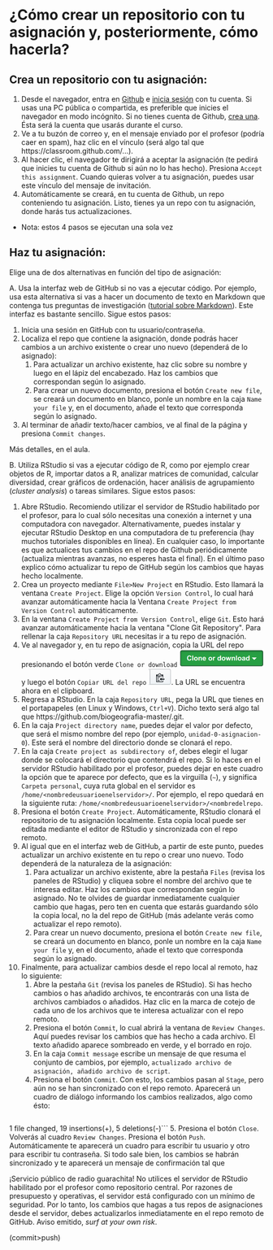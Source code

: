 # ¿Cómo crear un repositorio con tu asignación y, posteriormente, cómo hacerla?

## Crea un repositorio con tu asignación:

1. Desde el navegador, entra en [Github](https://github.com/) e [inicia sesión](https://github.com/login) con tu cuenta. Si usas una PC pública o compartida, es preferible que inicies el navegador en modo incógnito. Si no tienes cuenta de Github, [crea una](https://github.com/join). Ésta será la cuenta que usarás durante el curso.
2. Ve a tu buzón de correo y, en el mensaje enviado por el profesor (podría caer en spam), haz clic en el vínculo (será algo tal que https://<i></i>classroom.github.com/...).
3. Al hacer clic, el navegador te dirigirá a aceptar la asignación (te pedirá que inicies tu cuenta de Github si aún no lo has hecho). Presiona `Accept this assignment`. Cuando quieras volver a tu asignación, puedes usar este vínculo del mensaje de invitación.
4. Automáticamente se creará, en tu cuenta de Github, un repo conteniendo tu asignación. Listo, tienes ya un repo con tu asignación, donde harás tus actualizaciones.

* Nota: estos 4 pasos se ejecutan una sola vez

## Haz tu asignación:

Elige una de dos alternativas en función del tipo de asignación:

A. Usa la interfaz web de GitHub si no vas a ejecutar código. Por ejemplo, usa esta alternativa si vas a hacer un documento de texto en Markdown que contenga tus preguntas de investigación ([tutorial sobre Markdown](https://www.youtube.com/watch?v=y6XdzBNC0_0)). Este interfaz es bastante sencillo. Sigue estos pasos:

1. Inicia una sesión en GitHub con tu usuario/contraseña.
2. Localiza el repo que contiene la asignación, donde podrás hacer cambios a un archivo existente o crear uno nuevo (dependerá de lo asignado):
    1. Para actualizar un archivo existente, haz clic sobre su nombre y luego en el lápiz del encabezado. Haz los cambios que correspondan según lo asignado.
    2. Para crear un nuevo documento, presiona el botón `Create new file`, se creará un documento en blanco, ponle un nombre en la caja `Name your file` y, en el documento, añade el texto que corresponda según lo asignado.
3. Al terminar de añadir texto/hacer cambios, ve al final de la página y presiona `Commit changes`.

Más detalles, en el aula.

B. Utiliza RStudio si vas a ejecutar código de R, como por ejemplo crear objetos de R, importar datos a R, analizar matrices de comunidad, calcular diversidad, crear gráficos de ordenación, hacer análisis de agrupamiento (*cluster analysis*) o tareas similares. Sigue estos pasos:

1. Abre RStudio. Recomiendo utilizar el servidor de RStudio habilitado por el profesor, para lo cual sólo necesitas una conexión a internet y una computadora con navegador. Alternativamente, puedes instalar y ejecutar RStudio Desktop en una computadora de tu preferencia (hay muchos tutoriales disponibles en línea). En cualquier caso, lo importante es que actualices tus cambios en el repo de Github periódicamente (actualiza mientras avanzas, no esperes hasta el final). En el último paso explico cómo actualizar tu repo de GitHub según los cambios que hayas hecho localmente.
2. Crea un proyecto mediante `File>New Project` en RStudio. Esto llamará la ventana `Create Project`. Elige la opción `Version Control`, lo cual hará avanzar automáticamente hacia la Ventana `Create Project from Version Control` automáticamente.
3. En la ventana `Create Project from Version Control`, elige `Git`. Esto hará avanzar automáticamente hacia la ventana "Clone Git Repository". Para rellenar la caja `Repository URL` necesitas ir a tu repo de asignación.
4. Ve al navegador y, en tu repo de asignación, copia la URL del repo presionando el botón verde `Clone or download` ![](img/bt_clone_or_download.png) y luego el botón `Copiar URL del repo` ![](img/bt_copy_repo_url.png). La URL se encuentra ahora en el clipboard.
5. Regresa a RStudio. En la caja `Repository URL`, pega la URL que tienes en el portapapeles (en Linux y Windows, `Ctrl+V`). Dicho texto será algo tal que https://<i></i>github.com/biogeografia-master/<nombredelrepo>.git.
6. En la caja `Project directory name`, puedes dejar el valor por defecto, que será el mismo nombre del repo (por ejemplo, `unidad-0-asignacion-0`). Este será el nombre del directorio donde se clonará el repo.
7. En la caja `Create project as subdirectory of`, debes elegir el lugar donde se colocará el directorio que contendrá el repo. Si lo haces en el servidor RStudio habilitado por el profesor, puedes dejar en este cuadro la opción que te aparece por defecto, que es la virguilla (`~`), y significa `Carpeta personal`, cuya ruta global en el servidor es `/home/<nombredeusuarioenelservidor>/`. Por ejemplo, el repo quedará en la siguiente ruta: `/home/<nombredeusuarioenelservidor>/<nombredelrepo`.
8. Presiona el botón `Create Project`. Automáticamente, RStudio clonará el repositorio de tu asignación localmente. Esta copia local puede ser editada mediante el editor de RStudio y sincronizada con el repo remoto.
9. Al igual que en el interfaz web de GitHub, a partir de este punto, puedes actualizar un archivo existente en tu repo o crear uno nuevo. Todo dependerá de la naturaleza de la asignación:
    1. Para actualizar un archivo existente, abre la pestaña `Files` (revisa los paneles de RStudio) y cliquea sobre el nombre del archivo que te interesa editar. Haz los cambios que correspondan según lo asignado. No te olvides de guardar inmediatamente cualquier cambio que hagas, pero ten en cuenta que estarás guardando sólo la copia local, no la del repo de GitHub (más adelante verás como actualizar el repo remoto).
    2. Para crear un nuevo documento, presiona el botón `Create new file`, se creará un documento en blanco, ponle un nombre en la caja `Name your file` y, en el documento, añade el texto que corresponda según lo asignado.
10. Finalmente, para actualizar cambios desde el repo local al remoto, haz lo siguiente:
    1. Abre la pestaña `Git` (revisa los paneles de RStudio). Si has hecho cambios o has añadido archivos, te encontrarás con una lista de archivos cambiados o añadidos. Haz clic en la marca de cotejo de cada uno de los archivos que te interesa actualizar con el repo remoto.
    2. Presiona el botón `Commit`, lo cual abrirá la ventana de `Review Changes`. Aquí puedes revisar los cambios que has hecho a cada archivo. El texto añadido aparece sombreado en verde, y el borrado en rojo.
    3. En la caja `Commit message` escribe un mensaje de que resuma el conjunto de cambios, por ejemplo, `actualizado archivo de asignación, añadido archivo de script`.
    4. Presiona el botón `Commit`. Con esto, los cambios pasan al `Stage`, pero aún no se han sincronizado con el repo remoto. Aparecerá un cuadro de diálogo informando los cambios realizados, algo como ésto:
    ```[master 9ac56dd] assignment md updated
 1 file changed, 19 insertions(+), 5 deletions(-)```
    5. Presiona el botón `Close`. Volverás al cuadro `Review Changes`. Presiona el botón `Push`. Automáticamente te aparecerá un cuadro para escribir tu usuario y otro para escribir tu contraseña. Si todo sale bien, los cambios se habrán sincronizado y te aparecerá un mensaje de confirmación tal que
    

¡Servicio público de radio guarachita! No utilices el servidor de RStudio habilitado por el profesor como repositorio central. Por razones de presupuesto y operativas, el servidor está configurado con un mínimo de seguridad. Por lo tanto, los cambios que hagas a tus repos de asignaciones desde el servidor, debes actualizarlos inmediatamente en el repo remoto de GitHub. Aviso emitido, *surf at your own risk*.


(commit>push) 

